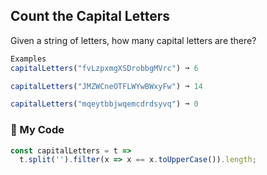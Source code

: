 ## Count the Capital Letters

Given a string of letters, how many capital letters are there?
```js
Examples
capitalLetters("fvLzpxmgXSDrobbgMVrc") ➞ 6

capitalLetters("JMZWCneOTFLWYwBWxyFw") ➞ 14

capitalLetters("mqeytbbjwqemcdrdsyvq") ➞ 0
```

### :leaves: My Code
```js
const capitalLetters = t =>
  t.split('').filter(x => x == x.toUpperCase()).length;
```
